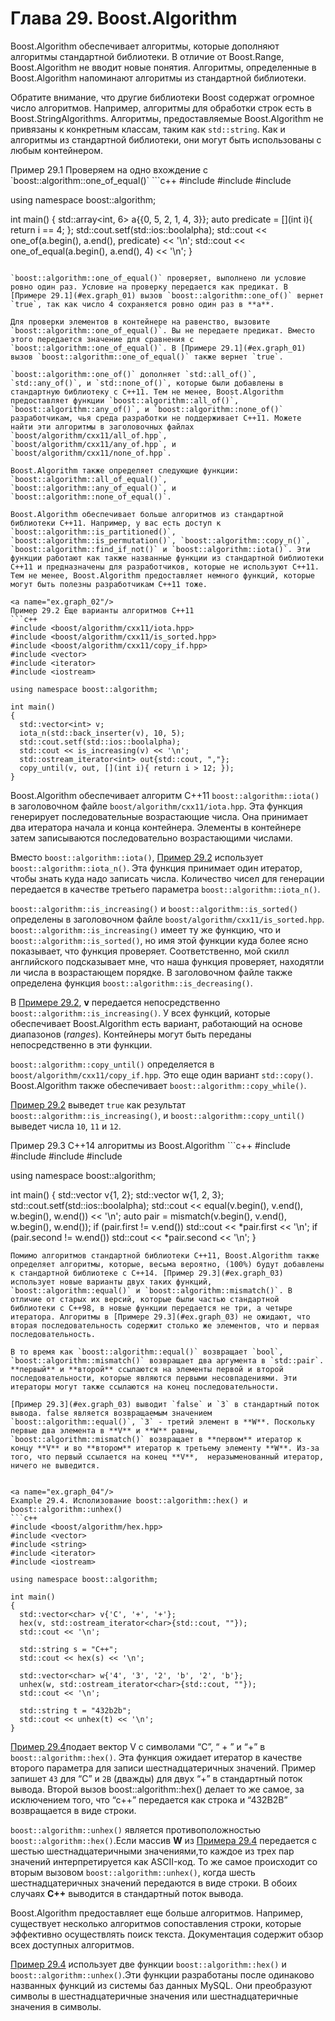 # Глава 29. Boost.Algorithm

Boost.Algorithm обеспечивает алгоритмы, которые дополняют алгоритмы стандартной библиотеки. В отличие от Boost.Range, Boost.Algorithm не вводит новые понятия. Алгоритмы, определенные в Boost.Algorithm напоминают алгоритмы из стандартной библиотеки.

Обратите внимание, что другие библиотеки Boost содержат огромное число алгоритмов. Например, алгоритмы для обработки строк есть в Boost.StringAlgorithms. Алгоритмы, предоставляемые Boost.Algorithm не привязаны к конкретным классам, таким как `std::string`. Как и алгоритмы из стандартной библиотеки, они могут быть использованы с любым контейнером.

<a name="ex.graph_01"/>
Пример 29.1 Проверяем на одно вхождение с `boost::algorithm::one_of_equal()`
```c++
#include <boost/algorithm/cxx11/one_of.hpp>
#include <array>
#include <iostream>

using namespace boost::algorithm;

int main()
{
  std::array<int, 6> a{{0, 5, 2, 1, 4, 3}};
  auto predicate = [](int i){ return i == 4; };
  std::cout.setf(std::ios::boolalpha);
  std::cout << one_of(a.begin(), a.end(), predicate) << '\n';
  std::cout << one_of_equal(a.begin(), a.end(), 4) << '\n';
}
```

`boost::algorithm::one_of_equal()` проверяет, выполнено ли условие ровно один раз. Условие на проверку передается как предикат. В [Примере 29.1](#ex.graph_01) вызов `boost::algorithm::one_of()` вернет `true`, так как число 4 сохраняется ровно один раз в **a**.

Для проверки элементов в контейнере на равенство, вызовите `boost::algorithm::one_of_equal()`. Вы не передаете предикат. Вместо этого передается значение для сравнения с `boost::algorithm::one_of_equal()`. В [Примере 29.1](#ex.graph_01) вызов `boost::algorithm::one_of_equal()` также вернет `true`.

`boost::algorithm::one_of()` дополняет `std::all_of()`, `std::any_of()`, и `std::none_of()`, которые были добавлены в стандартную библиотеку с C++11. Тем не менее, Boost.Algorithm предоставляет функции `boost::algorithm::all_of()`, `boost::algorithm::any_of()`, и `boost::algorithm::none_of()` разработчикам, чья среда разработки не поддерживает C++11. Можете найти эти алгоритмы в заголовочных файлах `boost/algorithm/cxx11/all_of.hpp`, `boost/algorithm/cxx11/any_of.hpp`, и `boost/algorithm/cxx11/none_of.hpp`.

Boost.Algorithm также определяет следующие функции: `boost::algorithm::all_of_equal()`, `boost::algorithm::any_of_equal()`, и `boost::algorithm::none_of_equal()`.

Boost.Algorithm обеспечивает больше алгоритмов из стандартной библиотеки C++11. Например, у вас есть доступ к `boost::algorithm::is_partitioned()`, `boost::algorithm::is_permutation()`, `boost::algorithm::copy_n()`, `boost::algorithm::find_if_not()` и `boost::algorithm::iota()`. Эти функции работают как также названные функции из стандартной библиотеки C++11 и предназначены для разработчиков, которые не используют C++11. Тем не менее, Boost.Algorithm предоставляет немного функций, которые могут быть полезны разработчикам C++11 тоже.

<a name="ex.graph_02"/>
Пример 29.2 Еще варианты алгоритмов C++11
```c++
#include <boost/algorithm/cxx11/iota.hpp>
#include <boost/algorithm/cxx11/is_sorted.hpp>
#include <boost/algorithm/cxx11/copy_if.hpp>
#include <vector>
#include <iterator>
#include <iostream>

using namespace boost::algorithm;

int main()
{
  std::vector<int> v;
  iota_n(std::back_inserter(v), 10, 5);
  std::cout.setf(std::ios::boolalpha);
  std::cout << is_increasing(v) << '\n';
  std::ostream_iterator<int> out{std::cout, ","};
  copy_until(v, out, [](int i){ return i > 12; });
}
```

Boost.Algorithm обеспечивает алгоритм C++11 `boost::algorithm::iota()` в заголовочном файле `boost/algorithm/cxx11/iota.hpp`. Эта функция генерирует последовательные возрастающие числа. Она принимает два итератора начала и конца контейнера. Элементы в контейнере затем записываются последовательно возрастающими числами.

Вместо `boost::algorithm::iota()`, [Пример 29.2](#ex.graph_02) использует `boost::algorithm::iota_n()`. Эта функция принимает один итератор, чтобы знать куда надо записать числа. Количество чисел для генерации передается в качестве третьего параметра `boost::algorithm::iota_n()`.

`boost::algorithm::is_increasing()` и `boost::algorithm::is_sorted()`  определены в заголовочном файле `boost/algorithm/cxx11/is_sorted.hpp`. `boost::algorithm::is_increasing()` имеет ту же функцию, что и `boost::algorithm::is_sorted()`, но имя этой функции куда более ясно показывает, что функция проверяет. Соответственно, мой скилл английского подсказывает мне, что наша функция проверяет, находятли ли числа в возрастающем порядке. В заголовочном файле также определена функция `boost::algorithm::is_decreasing()`.

В [Примере 29.2](#ex.graph_02), **v** передается непосредственно `boost::algorithm::is_increasing()`. У всех функций, которые обеспечивает Boost.Algorithm есть вариант, работающий на основе диапазонов (*ranges*). Контейнеры могут быть переданы непосредственно в эти функции.

`boost::algorithm::copy_until()` определяется в `boost/algorithm/cxx11/copy_if.hpp`. Это еще один вариант `std::copy()`. Boost.Algorithm также обеспечивает `boost::algorithm::copy_while()`.

[Пример 29.2](#ex.graph_02) выведет `true` как результат `boost::algorithm::is_increasing()`, и `boost::algorithm::copy_until()` выведет числа `10`, `11` и `12`.

<a name="ex.graph_03"/>
Пример 29.3 C++14 алгоритмы из Boost.Algorithm
```c++
#include <boost/algorithm/cxx14/equal.hpp>
#include <boost/algorithm/cxx14/mismatch.hpp>
#include <vector>
#include <iostream>

using namespace boost::algorithm;

int main()
{
  std::vector<int> v{1, 2};
  std::vector<int> w{1, 2, 3};
  std::cout.setf(std::ios::boolalpha);
  std::cout << equal(v.begin(), v.end(), w.begin(), w.end()) << '\n';
  auto pair = mismatch(v.begin(), v.end(), w.begin(), w.end());
  if (pair.first != v.end())
    std::cout << *pair.first << '\n';
  if (pair.second != w.end())
    std::cout << *pair.second << '\n';
}
```
Помимо алгоритмов стандартной библиотеки C++11, Boost.Algorithm также определяет алгоритмы, которые, весьма вероятно, (100%) будут добавлены к стандартной библиотеке с C++14. [Пример 29.3](#ex.graph_03) использует новые варианты двух таких функций, `boost::algorithm::equal()` и `boost::algorithm::mismatch()`. В отличие от старых их версий, которые были частью стандартной библиотеки с C++98, в новые функции передается не три, а четыре итератора. Алгоритмы в [Примере 29.3](#ex.graph_03) не ожидают, что вторая последовательность содержит столько же элементов, что и первая последовательность.

В то время как `boost::algorithm::equal()` возвращает `bool`, `boost::algorithm::mismatch()` возвращает два аргумента в `std::pair`. **первый** и **второй** ссылаются на элементы первой и второй последовательности, которые являются первыми несовпадениями. Эти итераторы могут также ссылаются на конец последовательности.

[Пример 29.3](#ex.graph_03) выводит `false` и `3` в стандартный поток вывода. false является возвращаемым значением `boost::algorithm::equal()`, `3` - третий элемент в **W**. Поскольку первые два элемента в **V** и **W** равны, `boost::algorithm::mismatch()` возвращает в **первом** итератор к концу **V** и во **втором** итератор к третьему элементу **W**. Из-за того, что первый ссылается на конец **V**,  неразыменованный итератор, ничего не выведится.


<a name="ex.graph_04"/>
Example 29.4. Исполизование boost::algorithm::hex() и boost::algorithm::unhex()
```c++
#include <boost/algorithm/hex.hpp>
#include <vector>
#include <string>
#include <iterator>
#include <iostream>

using namespace boost::algorithm;

int main()
{
  std::vector<char> v{'C', '+', '+'};
  hex(v, std::ostream_iterator<char>{std::cout, ""});
  std::cout << '\n';

  std::string s = "C++";
  std::cout << hex(s) << '\n';

  std::vector<char> w{'4', '3', '2', 'b', '2', 'b'};
  unhex(w, std::ostream_iterator<char>{std::cout, ""});
  std::cout << '\n';

  std::string t = "432b2b";
  std::cout << unhex(t) << '\n';
}
```
[Пример 29.4](#ex.graph_04) использует две функции `boost::algorithm::hex()` и `boost::algorithm::unhex()`.Эти функции разработаны после одинаково названных функций из системы баз данных MySQL. Они преобразуют символы в шестнадцатеричные значения или шестнадцатеричные значения в символы.

[Пример 29.4](#ex.graph_04)подает вектор V с символами “С”, “ + ” и “+” в `boost::algorithm::hex()`. Эта функция ожидает итератор в качестве второго параметра для записи шестнадцатеричных значений. Пример запишет `43` для “C” и `2B` (дважды) для двух “+” в стандартный поток вывода. Второй вызов boost::algorithm::hex() делает то же самое, за исключением того, что “с++” передается как строка и “432B2B” возвращается в виде строки.

`boost::algorithm::unhex()` является противоположностью `boost::algorithm::hex()`.Если массив **W** из [Примера 29.4](#ex.graph_04) передается с шестью шестнадцатеричными значениями,то каждое из трех пар значений интерпретируется как ASCII-код. То же самое происходит со вторым вызовом
`boost::algorithm::unhex()`, когда шесть шестнадцатеричных значений передаются в виде строки. В обоих случаях **C++** выводится в стандартный поток вывода.

Boost.Algorithm предоставляет еще больше алгоритмов. Например, существует несколько алгоритмов сопоставления строки, которые эффективно осуществлять поиск текста. Документация содержит обзор всех доступных алгоритмов.
